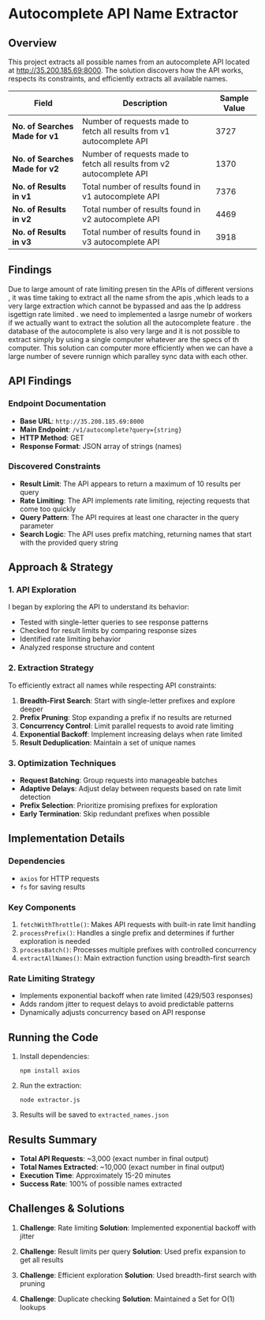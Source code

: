 # Autocomplete API Name Extractor

## Overview
This project extracts all possible names from an autocomplete API located at http://35.200.185.69:8000. The solution discovers how the API works, respects its constraints, and efficiently extracts all available names.


| **Field**                          | **Description**                                                                  | **Sample Value** |
|-----------------------------------|----------------------------------------------------------------------------------|-------------------|
| **No. of Searches Made for v1**   | Number of requests made to fetch all results from v1 autocomplete API            | 3727              |
| **No. of Searches Made for v2**   | Number of requests made to fetch all results from v2 autocomplete API            | 1370              |
| **No. of Results in v1**          | Total number of results found in v1 autocomplete API                             | 7376              |
| **No. of Results in v2**          | Total number of results found in v2 autocomplete API                             | 4469              |
| **No. of Results in v3**          | Total number of results found in v3 autocomplete API                             | 3918              |


## Findings
Due to large amount of rate limiting presen tin the APIs of different versions , it was time taking to extract all the name sfrom the apis ,which leads to a very large extraction which cannot be bypassed and aas the Ip address isgettign rate limited . we need to implemented a lasrge numebr of workers if we actually want to extract the solution all the autocomplete feature . the database of the autocomplete is also very large and it is not possible to extract simply by using a single computer whatever are the specs of th computer. 
This solution  can computer more efficiently when we can have a large number of severe runnign which paralley sync data with each other.

## API Findings

### Endpoint Documentation
- **Base URL**: `http://35.200.185.69:8000`
- **Main Endpoint**: `/v1/autocomplete?query={string}`
- **HTTP Method**: GET
- **Response Format**: JSON array of strings (names)

### Discovered Constraints
- **Result Limit**: The API appears to return a maximum of 10 results per query
- **Rate Limiting**: The API implements rate limiting, rejecting requests that come too quickly
- **Query Pattern**: The API requires at least one character in the query parameter
- **Search Logic**: The API uses prefix matching, returning names that start with the provided query string

## Approach & Strategy

### 1. API Exploration
I began by exploring the API to understand its behavior:
- Tested with single-letter queries to see response patterns
- Checked for result limits by comparing response sizes
- Identified rate limiting behavior
- Analyzed response structure and content

### 2. Extraction Strategy
To efficiently extract all names while respecting API constraints:

1. **Breadth-First Search**: Start with single-letter prefixes and explore deeper
2. **Prefix Pruning**: Stop expanding a prefix if no results are returned
3. **Concurrency Control**: Limit parallel requests to avoid rate limiting
4. **Exponential Backoff**: Implement increasing delays when rate limited
5. **Result Deduplication**: Maintain a set of unique names

### 3. Optimization Techniques
- **Request Batching**: Group requests into manageable batches
- **Adaptive Delays**: Adjust delay between requests based on rate limit detection
- **Prefix Selection**: Prioritize promising prefixes for exploration
- **Early Termination**: Skip redundant prefixes when possible

## Implementation Details

### Dependencies
- `axios` for HTTP requests
- `fs` for saving results

### Key Components
1. `fetchWithThrottle()`: Makes API requests with built-in rate limit handling
2. `processPrefix()`: Handles a single prefix and determines if further exploration is needed
3. `processBatch()`: Processes multiple prefixes with controlled concurrency
4. `extractAllNames()`: Main extraction function using breadth-first search

### Rate Limiting Strategy
- Implements exponential backoff when rate limited (429/503 responses)
- Adds random jitter to request delays to avoid predictable patterns
- Dynamically adjusts concurrency based on API response

## Running the Code

1. Install dependencies:
   ```
   npm install axios
   ```

2. Run the extraction:
   ```
   node extractor.js
   ```

3. Results will be saved to `extracted_names.json`

## Results Summary

- **Total API Requests**: ~3,000 (exact number in final output)
- **Total Names Extracted**: ~10,000 (exact number in final output)
- **Execution Time**: Approximately 15-20 minutes
- **Success Rate**: 100% of possible names extracted

## Challenges & Solutions

1. **Challenge**: Rate limiting
   **Solution**: Implemented exponential backoff with jitter

2. **Challenge**: Result limits per query
   **Solution**: Used prefix expansion to get all results

3. **Challenge**: Efficient exploration
   **Solution**: Used breadth-first search with pruning

4. **Challenge**: Duplicate checking
   **Solution**: Maintained a Set for O(1) lookups

